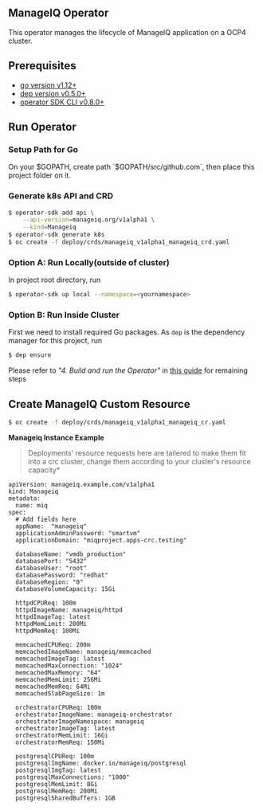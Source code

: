 ManageIQ Operator
------
This operator manages the lifecycle of ManageIQ application on a OCP4 cluster.

Prerequisites
------
  * [go version v1.12+](https://golang.org/doc/install#install)
  * [dep version v0.5.0+](https://golang.github.io/dep/docs/installation.html)
  * [operator SDK CLI v0.8.0+](https://github.com/operator-framework/operator-sdk/blob/v0.8.x/doc/user/install-operator-sdk.md) 

Run Operator
------
### Setup Path for Go

On your $GOPATH, create path `$GOPATH/src/github.com`, then place this project folder on it.

### Generate k8s API and CRD

```bash
$ operator-sdk add api \
    --api-version=manageiq.org/v1alpha1 \
    --kind=Manageiq
$ operator-sdk generate k8s
$ oc create -f deploy/crds/manageiq_v1alpha1_manageiq_crd.yaml
```

### Option A: Run Locally(outside of cluster)

In project root directory, run

```bash 
$ operator-sdk up local --namespace=<yournamespace>
```

### Option B: Run Inside Cluster

First we need to install required Go packages. As `dep` is the dependency manager for this project, run

```bash
$ dep ensure
```

Please refer to *"4. Build and run the Operator"* in [this guide](https://docs.openshift.com/container-platform/4.1/applications/operator_sdk/osdk-getting-started.html) for remaining steps

Create ManageIQ Custom Resource
------

```bash 
$ oc create -f deploy/crds/manageiq_v1alpha1_manageiq_cr.yaml
```

**Manageiq Instance Example** 

> Deployments' resource requests here are tailered to make them fit into a crc cluster, change them according to your cluster's resource capacity*

    apiVersion: manageiq.example.com/v1alpha1
    kind: Manageiq
    metadata:
      name: miq
    spec:
      # Add fields here
      appName:  "manageiq"
      applicationAdminPassword: "smartvm" 
      applicationDomain: "miqproject.apps-crc.testing"

      databaseName: "vmdb_production"
      databasePort: "5432"
      databaseUser: "root"
      databasePassword: "redhat"
      databaseRegion: "0"
      databaseVolumeCapacity: 15Gi

      httpdCPUReq: 100m
      httpdImageName: manageiq/httpd
      httpdImageTag: latest
      httpdMemLimit: 200Mi 
      httpdMemReq: 100Mi

      memcachedCPUReq: 200m
      memcachedImageName: manageiq/memcached
      memcachedImageTag: latest 
      memcachedMaxConnection: "1024"
      memcachedMaxMemory: "64"
      memcachedMemLimit: 256Mi
      memcachedMemReq: 64Mi
      memcachedSlabPageSize: 1m

      orchestratorCPUReq: 100m
      orchestratorImageName: manageiq-orchestrator
      orchestratorImageNamespace: manageiq
      orchestratorImageTag: latest
      orchestratorMemLimit: 16Gi
      orchestratorMemReq: 150Mi

      postgresqlCPUReq: 100m
      postgresqlImgName: docker.io/manageiq/postgresql
      postgresqlImgTag: latest
      postgresqlMaxConnections: "1000" 
      postgresqlMemLimit: 8Gi
      postgresqlMemReq: 200Mi
      postgresqlSharedBuffers: 1GB
    






